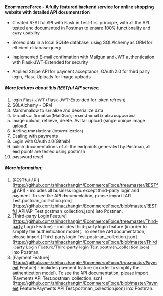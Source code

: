 #### EcommerceForce - A fully featured backend service for online shopping website with detailed API documentation

- Created RESTful API with Flask in Test-first principle, with all the API tested and documented in Postman to ensure 100% functionality and easy usability

- Stored data in a local SQLite database, using SQLAlchemy as ORM for efficient database query

- Implemented E-mail confirmation with Mailgun and JWT authentication with Flask-JWT-Extended for security 

- Applied Stripe API for payment acceptance, OAuth 2.0 for third party login, Flask-Uploads for image uploads

  

##### More features about this RESTful API service:

1. login Flask-JWT (Flask-JWT-Extended for token refresh)
2. SQLAlchemy - ORM
3. Marshmallow to serialize and deserialize data
4. E-mail confirmation(MailGun), resend email is also supported
5. Image upload, retrieve, delete. Avatar upload (single unique image upload)
6. Adding translations (internalization)
7. Dealing with payments
8. Login with OAuth 2.0(Github)
9. pulish documentations of all the endpoints generated by Postman, all end points are tested using postman
10. password reset



##### More information:

1. [RESTful API](https://github.com/zhihaozhangim/EcommerceForce/tree/master/RESTful API) - includes all business logic except third-party login and payment. To see the API documentation, please import [API Test.postman_collection.json](https://github.com/zhihaozhangim/EcommerceForce/blob/master/RESTful API/API Test.postman_collection.json) into Postman.
2. [Third-party Login Feature](https://github.com/zhihaozhangim/EcommerceForce/tree/master/Third-party Login Feature) - includes third-party login feature (in order to simplify the authentication model ). To see the API documentation, please import [Third-party login Test.postman_collection.json](https://github.com/zhihaozhangim/EcommerceForce/blob/master/Third-party Login Feature/Third-party login Test.postman_collection.json) into Postman.
3. [Payment Feature](https://github.com/zhihaozhangim/EcommerceForce/tree/master/Payment Feature) - includes payment feature (in order to simplify the authentication model). To see the API documentation, please import [Payments API Test.postman_collection.json](https://github.com/zhihaozhangim/EcommerceForce/blob/master/Payment Feature/Payments API Test.postman_collection.json) into Postman.